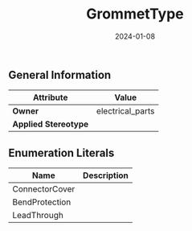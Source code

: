 ﻿---
title: GrommetType
toc: false
type: specs
date: "2024-01-08"
draft: false
specification: VEC
version: 2.1.0
documentType: "Recommendation"
elementType: Class
classes:
  - GrommetType
menu_name: vec-2.1.0
---


## General Information

| Attribute               | Value |
|-------------------------|-------|
| **Owner**               | electrical_parts |
| **Applied Stereotype**  |   |

## Enumeration Literals
| Name          | **Description** |
|---------------|-----------------|
| ConnectorCover |  |
| BendProtection |  |
| LeadThrough |  |
